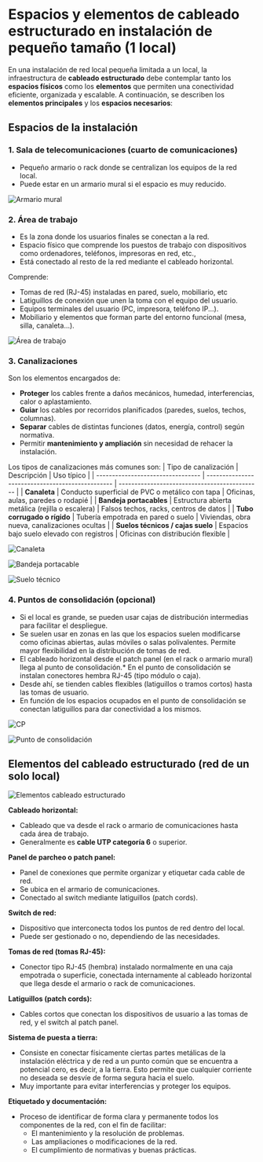 # Espacios y elementos de cableado estructurado en instalación de pequeño tamaño (1 local)

En una instalación de red local pequeña limitada a un local, la infraestructura de **cableado estructurado** debe contemplar tanto los **espacios físicos** como los **elementos** que permiten una conectividad eficiente, organizada y escalable. A continuación, se describen los **elementos principales** y los **espacios necesarios**:

## Espacios de la instalación

### 1. Sala de telecomunicaciones (cuarto de comunicaciones)

   * Pequeño armario o rack donde se centralizan los equipos de la red local.
   * Puede estar en un armario mural si el espacio es muy reducido.

![Armario mural](img/armario_telecomunicaciones.png)

### 2. Área de trabajo

   * Es la zona donde los usuarios finales se conectan a la red. 
   * Espacio físico que comprende los puestos de trabajo con dispositivos como ordenadores, teléfonos, impresoras en red, etc., 
   * Está conectado al resto de la red mediante el cableado horizontal.

Comprende:

   * Tomas de red (RJ-45) instaladas en pared, suelo, mobiliario, etc
   * Latiguillos de conexión que unen la toma con el equipo del usuario.
   * Equipos terminales del usuario (PC, impresora, teléfono IP...).
   * Mobiliario y elementos que forman parte del entorno funcional (mesa, silla, canaleta...).

![Área de trabajo](img/area_trabajo.png)

### 3. Canalizaciones

Son los elementos encargados de: 

* **Proteger** los cables frente a daños mecánicos, humedad, interferencias, calor o aplastamiento.
* **Guiar** los cables por recorridos planificados (paredes, suelos, techos, columnas).
* **Separar** cables de distintas funciones (datos, energía, control) según normativa.
* Permitir **mantenimiento y ampliación** sin necesidad de rehacer la instalación.

Los tipos de canalizaciones más comunes son: 
| Tipo de canalización              | Descripción                                      | Uso típico                                    |
| --------------------------------- | ------------------------------------------------ | --------------------------------------------- |
| **Canaleta**                      | Conducto superficial de PVC o metálico con tapa  | Oficinas, aulas, paredes o rodapié            |
| **Bandeja portacables**           | Estructura abierta metálica (rejilla o escalera) | Falsos techos, racks, centros de datos        |
| **Tubo corrugado o rígido**       | Tubería empotrada en pared o suelo               | Viviendas, obra nueva, canalizaciones ocultas |
| **Suelos técnicos / cajas suelo** | Espacios bajo suelo elevado con registros        | Oficinas con distribución flexible            |

![Canaleta](img/canaleta_elementos.png)

![Bandeja portacable](img/bandejas_portacable.png)

![Suelo técnico](img/suelo_tecnico.png)

### 4. Puntos de consolidación (opcional)

   * Si el local es grande, se pueden usar cajas de distribución intermedias para facilitar el despliegue.
   * Se suelen usar en zonas en las que los espacios suelen modificarse como oficinas abiertas, aulas móviles o salas polivalentes. Permite mayor flexibilidad en la distribución de tomas de red.
   * El cableado horizontal desde el patch panel (en el rack o armario mural) llega al punto de consolidación.* En el punto de consolidación se instalan conectores hembra RJ-45 (tipo módulo o caja).
   * Desde ahí, se tienden cables flexibles (latiguillos o tramos cortos) hasta las tomas de usuario.
   * En función de los espacios ocupados en el punto de consolidación se conectan latiguillos para dar conectividad a los mismos.

![CP](img/cp.jpg)

![Punto de consolidación](img/punto_consolidacion.png)

##  Elementos del cableado estructurado (red de un solo local)

![Elementos cableado estructurado](img/elementos_ce.png)

**Cableado horizontal:**

   * Cableado que va desde el rack o armario de comunicaciones hasta cada área de trabajo.
   * Generalmente es **cable UTP categoría 6** o superior.

**Panel de parcheo o patch panel:**

   * Panel de conexiones que permite organizar y etiquetar cada cable de red.
   * Se ubica en el armario de comunicaciones.
   * Conectado al switch mediante latiguillos (patch cords).

**Switch de red:**

   * Dispositivo que interconecta todos los puntos de red dentro del local.
   * Puede ser gestionado o no, dependiendo de las necesidades.

**Tomas de red (tomas RJ-45):**

   * Conector tipo RJ-45 (hembra) instalado normalmente en una caja empotrada o superficie, conectada internamente al cableado horizontal que llega desde el armario o rack de comunicaciones.

**Latiguillos (patch cords):**

   * Cables cortos que conectan los dispositivos de usuario a las tomas de red, y el switch al patch panel.

**Sistema de puesta a tierra:**

   * Consiste en conectar físicamente ciertas partes metálicas de la instalación eléctrica y de red a un punto común que se encuentra a potencial cero, es decir, a la tierra. Esto permite que cualquier corriente no deseada se desvíe de forma segura hacia el suelo.
   * Muy importante para evitar interferencias y proteger los equipos.

**Etiquetado y documentación:**

   * Proceso de identificar de forma clara y permanente todos los componentes de la red, con el fin de facilitar:
     - El mantenimiento y la resolución de problemas.
     - Las ampliaciones o modificaciones de la red.
     - El cumplimiento de normativas y buenas prácticas.

